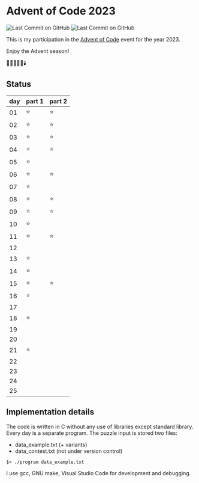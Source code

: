 # Advent of Code 2023

![Last Commit on GitHub](https://img.shields.io/github/license/piscilus/aoc23)
![Last Commit on GitHub](https://img.shields.io/github/last-commit/piscilus/aoc23)

This is my participation in the [Advent of Code](https://adventofcode.com/2023)
event for the year 2023.

Enjoy the Advent season!

🌟🎄🎅🎁🔔🕯️

## Status

| day | part 1 | part 2 |
|-----|--------|--------|
| 01  | ⭐      | ⭐      |
| 02  | ⭐      | ⭐      |
| 03  | ⭐      | ⭐      |
| 04  | ⭐      | ⭐      |
| 05  | ⭐      |        |
| 06  | ⭐      | ⭐      |
| 07  | ⭐      |        |
| 08  | ⭐      | ⭐      |
| 09  | ⭐      | ⭐      |
| 10  | ⭐      |        |
| 11  | ⭐      | ⭐      |
| 12  |        |        |
| 13  | ⭐      |        |
| 14  | ⭐      |        |
| 15  | ⭐      | ⭐      |
| 16  | ⭐      |        |
| 17  |        |        |
| 18  | ⭐      |        |
| 19  |        |        |
| 20  |        |        |
| 21  | ⭐      |        |
| 22  |        |        |
| 23  |        |        |
| 24  |        |        |
| 25  |        |        |

## Implementation details

The code is written in C without any use of libraries except standard library.
Every day is a separate program. The puzzle input is stored two files:

- data_example.txt (+ variants)
- data_contest.txt (not under version control)

```console
$> ./program data_example.txt
```

I use gcc, GNU make, Visual Studio Code for development and debugging.
